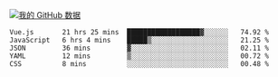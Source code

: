 [![我的 GitHub 数据](https://github-readme-stats.vercel.app/api?username=unbrain&?theme=dark)]()

<!--START_SECTION:waka-->
```text
Vue.js       21 hrs 25 mins  ██████████████████▓░░░░░░   74.92 % 
JavaScript   6 hrs 4 mins    █████▒░░░░░░░░░░░░░░░░░░░   21.25 % 
JSON         36 mins         ▓░░░░░░░░░░░░░░░░░░░░░░░░   02.11 % 
YAML         12 mins         ▒░░░░░░░░░░░░░░░░░░░░░░░░   00.72 % 
CSS          8 mins          ░░░░░░░░░░░░░░░░░░░░░░░░░   00.48 % 
```
<!--END_SECTION:waka-->
